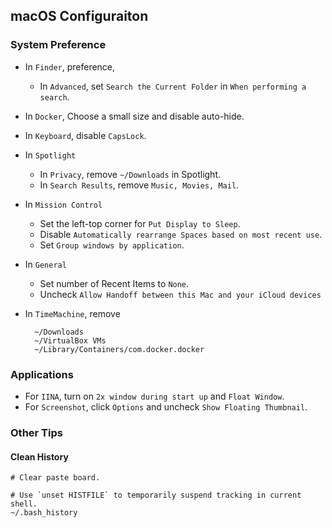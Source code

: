 ## macOS Configuraiton

### System Preference

- In `Finder`, preference,
  - In `Advanced`, set `Search the Current Folder` in `When performing a search`.
- In `Docker`, Choose a small size and disable auto-hide.
- In `Keyboard`, disable `CapsLock`.
- In `Spotlight`
  - In `Privacy`, remove `~/Downloads` in Spotlight.
  - In `Search Results`, remove `Music, Movies, Mail`.
- In `Mission Control`
  - Set the left-top corner for `Put Display to Sleep`.
  - Disable `Automatically rearrange Spaces based on most recent use`.
  - Set `Group windows by application`.
- In `General`
  - Set number of Recent Items to `None`.
  - Uncheck `Allow Handoff between this Mac and your iCloud devices`

- In `TimeMachine`, remove

        ~/Downloads
        ~/VirtualBox VMs
        ~/Library/Containers/com.docker.docker


### Applications

- For `IINA`, turn on `2x window during start up` and `Float Window`.
- For `Screenshot`, click `Options` and uncheck `Show Floating Thumbnail`.

### Other Tips

#### Clean History

    # Clear paste board.

    # Use `unset HISTFILE` to temporarily suspend tracking in current shell.
    ~/.bash_history


